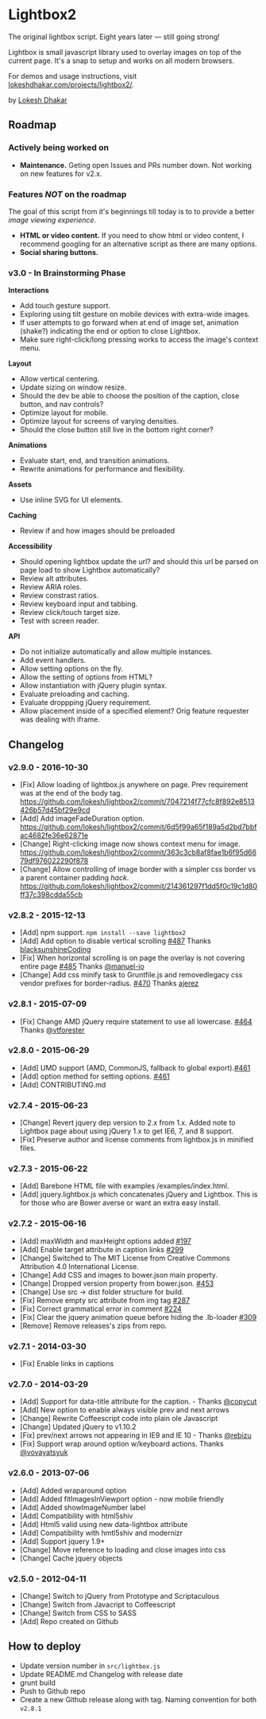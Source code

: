 # Lightbox2

The original lightbox script. Eight years later — still going strong!

Lightbox is small javascript library used to overlay images on top of the current page. It's a snap to setup and works on all modern browsers.

For demos and usage instructions, visit [lokeshdhakar.com/projects/lightbox2/](http://lokeshdhakar.com/projects/lightbox2/).

by [Lokesh Dhakar](http://www.lokeshdhakar.com)


## Roadmap

### Actively being worked on

- **Maintenance.** Geting open Issues and PRs number down. Not working on new features for v2.x.

### Features *NOT* on the roadmap

The goal of this script from it's beginnings till today is to to provide a better *image viewing experience*.

- **HTML or video content.**  If you need to show html or video content, I recommend googling for an alternative script as there are many options.
- **Social sharing buttons.** 

### v3.0 - In Brainstorming Phase

**Interactions**
- Add touch gesture support.
- Exploring using tilt gesture on mobile devices with extra-wide images.
- If user attempts to go forward when at end of image set, animation (shake?) indicating the end or option to close Lightbox.
- Make sure right-click/long pressing works to access the image's context menu.

**Layout**
- Allow vertical centering.
- Update sizing on window resize.
- Should the dev be able to choose the position of the caption, close button, and nav controls?
- Optimize layout for mobile.
- Optimize layout for screens of varying densities.
- Should the close button still live in the bottom right corner?

**Animations**
- Evaluate start, end, and transition animations.
- Rewrite animations for performance and flexibility.

**Assets**
- Use inline SVG for UI elements.

**Caching**
- Review if and how images should be preloaded

**Accessibility**
- Should opening lightbox update the url? and should this url be parsed on page load to show Lightbox automatically?
- Review alt attributes.
- Review ARIA roles.
- Review constrast ratios.
- Review keyboard input and tabbing.
- Review click/touch target size.
- Test with screen reader.

**API**
- Do not initialize automatically and allow multiple instances.
- Add event handlers.
- Allow setting options on the fly.
- Allow the setting of options from HTML?
- Allow instantiation with jQuery plugin syntax.
- Evaluate preloading and caching.
- Evaluate droppping jQuery requirement.
- Allow placement inside of a specified element? Orig feature requester was dealing with iframe.

## Changelog

### v2.9.0 - 2016-10-30

- [Fix] Allow loading of lightbox.js anywhere on page. Prev requirement was at the end of the body tag. https://github.com/lokesh/lightbox2/commit/7047214f77cfc8f892e8513426b57d45bf29e9cd
- [Add] Add imageFadeDuration option. https://github.com/lokesh/lightbox2/commit/6d5f99a65f189a5d2bd7bbfac4682fe36e62871e
- [Change] Right-clicking image now shows context menu for image. https://github.com/lokesh/lightbox2/commit/363c3cb8af8fae1b6f95d6679df976022290f878
- [Change] Allow controlling of image border with a simpler css border vs a parent container padding _hack_. https://github.com/lokesh/lightbox2/commit/214361297f1dd5f0c19c1d80ff37c398cdda55cb

### v2.8.2 - 2015-12-13

- [Add] npm support. ```npm install --save lightbox2```
- [Add] Add option to disable vertical scrolling [#487](https://github.com/lokesh/lightbox2/pull/487) Thanks [blacksunshineCoding](https://github.com/blacksunshineCoding)
- [Fix] When horizontal scrolling is on page the overlay is not covering entire page [#485](https://github.com/lokesh/lightbox2/pull/485) Thanks [@manuel-io](https://github.com/manuel-io)
- [Change] Add css minify task to Gruntfile.js and removedlegacy css vendor prefixes for border-radius. [#470](https://github.com/lokesh/lightbox2/pull/470) Thanks [ajerez](https://github.com/ajerez)


### v2.8.1 - 2015-07-09

- [Fix] Change AMD jQuery require statement to use all lowercase. [#464](https://github.com/lokesh/lightbox2/pull/464) Thanks [@vtforester](https://github.com/vtforester)

### v2.8.0 - 2015-06-29

- [Add] UMD support (AMD, CommonJS, fallback to global export).[#461](https://github.com/lokesh/lightbox2/pull/461)
- [Add] option method for setting options. [#461](https://github.com/lokesh/lightbox2/commit/d708fbd716aaa90e01ba4198944c8955e7283d87)
- [Add] CONTRIBUTING.md

### v2.7.4 - 2015-06-23

- [Change] Revert jquery dep version to 2.x from 1.x. Added note to Lightbox page about using jQuery 1.x to get IE6, 7, and 8 support.
- [Fix] Preserve author and license comments from lightbox.js in minified files.

### v2.7.3 - 2015-06-22

- [Add] Barebone HTML file with examples /examples/index.html.
- [Add] jquery.lightbox.js which concatenates jQuery and Lightbox. This is for those who are Bower averse or want an extra easy install.

### v2.7.2 - 2015-06-16

- [Add] maxWidth and maxHeight options added [#197](https://github.com/lokesh/lightbox2/pull/197)
- [Add] Enable target attribute in caption links [#299](https://github.com/lokesh/lightbox2/pull/299)
- [Change] Switched to The MIT License from  Creative Commons Attribution 4.0 International License.
- [Change] Add CSS and images to bower.json main property.
- [Change] Dropped version property from bower.json. [#453](https://github.com/lokesh/lightbox2/pull/453)
- [Change] Use src -> dist folder structure for build.
- [Fix] Remove empty src attribute from img tag [#287](https://github.com/lokesh/lightbox2/pull/287)
- [Fix] Correct grammatical error in comment [#224](https://github.com/lokesh/lightbox2/pull/224)
- [Fix] Clear the jquery animation queue before hiding the .lb-loader [#309](https://github.com/lokesh/lightbox2/pull/309)
- [Remove] Remove releases's zips from repo.

### v2.7.1 - 2014-03-30

- [Fix] Enable links in captions

### v2.7.0 - 2014-03-29

- [Add] Support for data-title attribute for the caption.  - Thanks [@copycut](https://github.com/copycut)
- [Add] New option to enable always visible prev and next arrows
- [Change] Rewrite Coffeescript code into plain ole Javascript
- [Change] Updated jQuery to v1.10.2
- [Fix] prev/next arrows not appearing in IE9 and IE 10 - Thanks [@rebizu](https://github.com/rebizu)
- [Fix]  Support wrap around option w/keyboard actions. Thanks [@vovayatsyuk](https://github.com/vovayatsyuk)

### v2.6.0 - 2013-07-06

- [Add] Added wraparound option
- [Add] Added fitImagesInViewport option - now mobile friendly
- [Add] Added showImageNumber label
- [Add] Compatibility with html5shiv
- [Add] Html5 valid using new data-lightbox attribute
- [Add] Compatibility with hmtl5shiv and modernizr
- [Add] Support jquery 1.9+
- [Change] Move reference to loading and close images into css
- [Change] Cache jquery objects

### v2.5.0 - 2012-04-11

- [Change] Switch to jQuery from Prototype and Scriptaculous
- [Change] Switch from Javacript to Coffeescript
- [Change] Switch from CSS to SASS
- [Add] Repo created on Github


## How to deploy

- Update version number in ```src/lightbox.js```
- Update README.md Changelog with release date
- grunt build
- Push to Github repo
- Create a new Github release along with tag. Naming convention for both ```v2.8.1```
